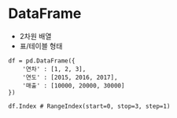 # DataFrame 
- 2차원 배열
- 표/테이블 형태

```
df = pd.DataFrame({
    '연차' : [1, 2, 3],
    '연도' : [2015, 2016, 2017],
    '매출' : [10000, 20000, 30000]
})

df.Index # RangeIndex(start=0, stop=3, step=1)
```
